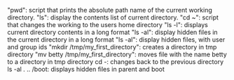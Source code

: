 "pwd": script that prints the absolute path name of the current working directory.
"ls": display the contents list of current directory. 
"cd ~": script that changes the working to the users home directory
"ls -l": displays current directory contents in a long format
"ls -al": display hidden files in the current directory in a long format
"ls -al": display hidden files, with user and group ids
"mkdir /tmp/my_first_directory": creates a directory in tmp directory
"mv betty /tmp/my_first_directory": moves file with the name betty to a directory in tmp directory
cd -: changes back to the previous directory
ls -al . .. /boot: displays hidden files in parent and boot
